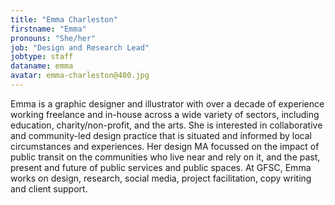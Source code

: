 ```yaml
---
title: "Emma Charleston"
firstname: "Emma"
pronouns: "She/her"
job: "Design and Research Lead"
jobtype: staff
dataname: emma
avatar: emma-charleston@400.jpg
---
```


Emma is a graphic designer and illustrator with over a decade of experience working freelance and in-house across a wide variety of sectors, including education, charity/non-profit, and the arts. She is interested in collaborative and community-led design practice that is situated and informed by local circumstances and experiences. Her design MA focussed on the impact of public transit on the communities who live near and rely on it, and the past, present and future of public services and public spaces. At GFSC, Emma works on design, research, social media, project facilitation, copy writing and client support.
